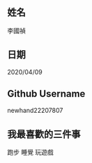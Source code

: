 姓名
----
李國禎


日期
----
2020/04/09


Github Username
---------------
newhand22207807


我最喜歡的三件事
---------------
跑步 睡覺 玩遊戲